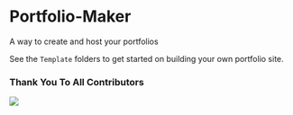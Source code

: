 # Portfolio-Maker

A way to create and host your portfolios

See the `Template` folders to get started on building your own portfolio site.

### Thank You To All Contributors

<a href="https://github.com/GDSC-Aliah/Portfolio-Maker/graphs/contributors">
  <img src="https://contrib.rocks/image?repo=GDSC-Aliah/Portfolio-Maker&x=y" />
</a>
